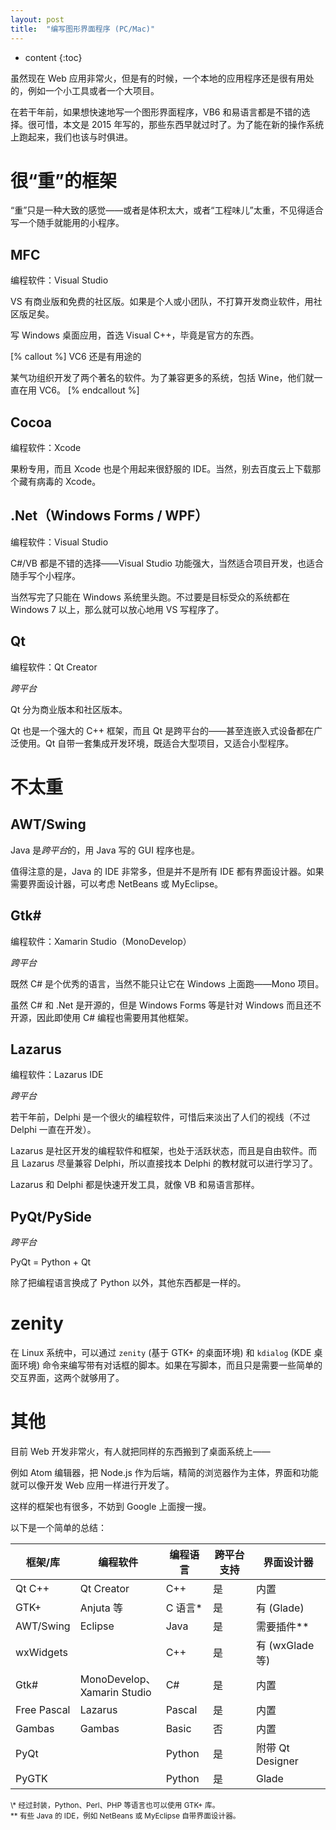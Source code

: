 ```yaml
---
layout: post
title:  "编写图形界面程序 (PC/Mac)"
---
```

* content
{:toc}

虽然现在 Web 应用非常火，但是有的时候，一个本地的应用程序还是很有用处的，例如一个小工具或者一个大项目。

在若干年前，如果想快速地写一个图形界面程序，VB6 和易语言都是不错的选择。很可惜，本文是 2015 年写的，那些东西早就过时了。为了能在新的操作系统上跑起来，我们也该与时俱进。

# 很“重”的框架

“重”只是一种大致的感觉——或者是体积太大，或者“工程味儿”太重，不见得适合写一个随手就能用的小程序。

## MFC

编程软件：Visual Studio

VS 有商业版和免费的社区版。如果是个人或小团队，不打算开发商业软件，用社区版足矣。

写 Windows 桌面应用，首选 Visual C++，毕竟是官方的东西。

[% callout %]
VC6 还是有用途的

某气功组织开发了两个著名的软件。为了兼容更多的系统，包括 Wine，他们就一直在用 VC6。
[% endcallout %]

## Cocoa

编程软件：Xcode

果粉专用，而且 Xcode 也是个用起来很舒服的 IDE。当然，别去百度云上下载那个藏有病毒的 Xcode。

## .Net（Windows Forms / WPF）

编程软件：Visual Studio

C#/VB 都是不错的选择——Visual Studio 功能强大，当然适合项目开发，也适合随手写个小程序。

当然写完了只能在 Windows 系统里头跑。不过要是目标受众的系统都在 Windows 7 以上，那么就可以放心地用 VS 写程序了。

## Qt

编程软件：Qt Creator

*跨平台*

Qt 分为商业版本和社区版本。

Qt 也是一个强大的 C++ 框架，而且 Qt 是跨平台的——甚至连嵌入式设备都在广泛使用。Qt 自带一套集成开发环境，既适合大型项目，又适合小型程序。

# 不太重

## AWT/Swing

Java 是*跨平台*的，用 Java 写的 GUI 程序也是。

值得注意的是，Java 的 IDE 非常多，但是并不是所有 IDE 都有界面设计器。如果需要界面设计器，可以考虑 NetBeans 或 MyEclipse。

## Gtk#

编程软件：Xamarin Studio（MonoDevelop）

*跨平台*

既然 C# 是个优秀的语言，当然不能只让它在 Windows 上面跑——Mono 项目。

虽然 C# 和 .Net 是开源的，但是 Windows Forms 等是针对 Windows 而且还不开源，因此即使用 C# 编程也需要用其他框架。

## Lazarus

编程软件：Lazarus IDE

*跨平台*

若干年前，Delphi 是一个很火的编程软件，可惜后来淡出了人们的视线（不过 Delphi 一直在开发）。

Lazarus 是社区开发的编程软件和框架，也处于活跃状态，而且是自由软件。而且 Lazarus 尽量兼容 Delphi，所以直接找本 Delphi 的教材就可以进行学习了。

Lazarus 和 Delphi 都是快速开发工具，就像 VB 和易语言那样。

## PyQt/PySide

*跨平台*

PyQt = Python + Qt

除了把编程语言换成了 Python 以外，其他东西都是一样的。

# zenity

在 Linux 系统中，可以通过 `zenity` (基于 GTK+ 的桌面环境) 和 `kdialog` (KDE 桌面环境) 命令来编写带有对话框的脚本。如果在写脚本，而且只是需要一些简单的交互界面，这两个就够用了。

# 其他

目前 Web 开发非常火，有人就把同样的东西搬到了桌面系统上——

例如 Atom 编辑器，把 Node.js 作为后端，精简的浏览器作为主体，界面和功能就可以像开发 Web 应用一样进行开发了。

这样的框架也有很多，不妨到 Google 上面搜一搜。

以下是一个简单的总结：

框架/库     | 编程软件          | 编程语言     | 跨平台支持 | 界面设计器
-----------|------------------|-------------|----------------|---------------
Qt C++     | Qt Creator       | C++         | 是      | 内置
GTK+       | Anjuta 等        | C 语言*      | 是      | 有 (Glade)
AWT/Swing  | Eclipse          | Java        | 是      | 需要插件**
wxWidgets  |                  | C++         | 是      | 有 (wxGlade 等)
Gtk#       | MonoDevelop、<br>Xamarin Studio | C# | 是 | 内置
Free Pascal| Lazarus          | Pascal      | 是      | 内置
Gambas     | Gambas           | Basic       | 否      | 内置
PyQt       |                  | Python      | 是      | 附带 Qt Designer
PyGTK      |                  | Python      | 是      | Glade

<small>
\* 经过封装，Python、Perl、PHP 等语言也可以使用 GTK+ 库。<br>
** 有些 Java 的 IDE，例如 NetBeans 或 MyEclipse 自带界面设计器。<br>
</small>
